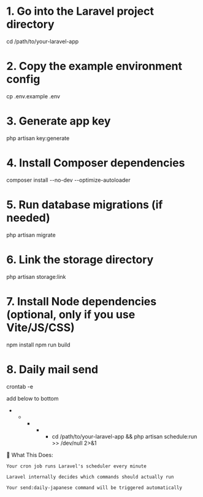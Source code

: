 # 1. Go into the Laravel project directory
cd /path/to/your-laravel-app

# 2. Copy the example environment config
cp .env.example .env

# 3. Generate app key
php artisan key:generate

# 4. Install Composer dependencies
composer install --no-dev --optimize-autoloader

# 5. Run database migrations (if needed)
php artisan migrate

# 6. Link the storage directory
php artisan storage:link

# 7. Install Node dependencies (optional, only if you use Vite/JS/CSS)
npm install
npm run build

# 8. Daily mail send
crontab -e

add below to bottom

* * * * * cd /path/to/your-laravel-app && php artisan schedule:run >> /dev/null 2>&1

🔄 What This Does:

    Your cron job runs Laravel's scheduler every minute

    Laravel internally decides which commands should actually run
    
    Your send:daily-japanese command will be triggered automatically